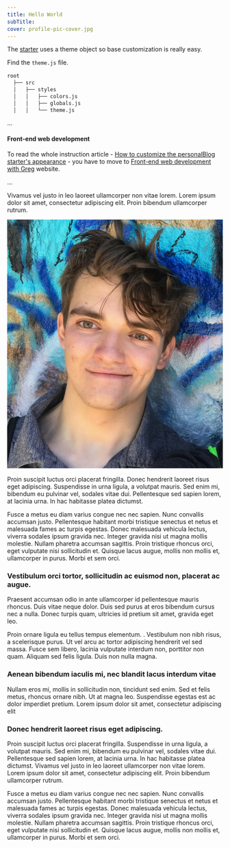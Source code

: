```yaml
---
title: Hello World
subTitle:
cover: profile-pic-cover.jpg
---
```


The [starter](/gatsby-starter-personal-blog/) uses a theme object so base customization is really easy.

Find the `theme.js` file.

```text
root
  ├── src
  │   ├── styles
  │   │   ├── colors.js
  │   │   ├── globals.js
  │   │   └── theme.js
```

...

#### Front-end web development

To read the whole instruction article - [How to customize the personalBlog starter's appearance](https://dev.greglobinski.com/customize-personal-blog-starter/) - you have to move to [Front-end web development with Greg](https://dev.greglobinski.com) website.

...

Vivamus vel justo in leo laoreet ullamcorper non vitae lorem. Lorem ipsum dolor sit amet, consectetur adipiscing elit. Proin bibendum ullamcorper rutrum.

![unsplash.com](./profile-pic.jpg)

Proin suscipit luctus orci placerat fringilla. Donec hendrerit laoreet risus eget adipiscing. Suspendisse in urna ligula, a volutpat mauris. Sed enim mi, bibendum eu pulvinar vel, sodales vitae dui. Pellentesque sed sapien lorem, at lacinia urna. In hac habitasse platea dictumst.

Fusce a metus eu diam varius congue nec nec sapien. Nunc convallis accumsan justo. Pellentesque habitant morbi tristique senectus et netus et malesuada fames ac turpis egestas. Donec malesuada vehicula lectus, viverra sodales ipsum gravida nec. Integer gravida nisi ut magna mollis molestie. Nullam pharetra accumsan sagittis. Proin tristique rhoncus orci, eget vulputate nisi sollicitudin et. Quisque lacus augue, mollis non mollis et, ullamcorper in purus. Morbi et sem orci.

### Vestibulum orci tortor, sollicitudin ac euismod non, placerat ac augue.

Praesent accumsan odio in ante ullamcorper id pellentesque mauris rhoncus. Duis vitae neque dolor. Duis sed purus at eros bibendum cursus nec a nulla. Donec turpis quam, ultricies id pretium sit amet, gravida eget leo.

Proin ornare ligula eu tellus tempus elementum. . Vestibulum non nibh risus, a scelerisque purus. Ut vel arcu ac tortor adipiscing hendrerit vel sed massa. Fusce sem libero, lacinia vulputate interdum non, porttitor non quam. Aliquam sed felis ligula. Duis non nulla magna.

### Aenean bibendum iaculis mi, nec blandit lacus interdum vitae

Nullam eros mi, mollis in sollicitudin non, tincidunt sed enim. Sed et felis metus, rhoncus ornare nibh. Ut at magna leo. Suspendisse egestas est ac dolor imperdiet pretium. Lorem ipsum dolor sit amet, consectetur adipiscing elit

### Donec hendrerit laoreet risus eget adipiscing.

Proin suscipit luctus orci placerat fringilla. Suspendisse in urna ligula, a volutpat mauris. Sed enim mi, bibendum eu pulvinar vel, sodales vitae dui. Pellentesque sed sapien lorem, at lacinia urna. In hac habitasse platea dictumst. Vivamus vel justo in leo laoreet ullamcorper non vitae lorem. Lorem ipsum dolor sit amet, consectetur adipiscing elit. Proin bibendum ullamcorper rutrum.

Fusce a metus eu diam varius congue nec nec sapien. Nunc convallis accumsan justo. Pellentesque habitant morbi tristique senectus et netus et malesuada fames ac turpis egestas. Donec malesuada vehicula lectus, viverra sodales ipsum gravida nec. Integer gravida nisi ut magna mollis molestie. Nullam pharetra accumsan sagittis. Proin tristique rhoncus orci, eget vulputate nisi sollicitudin et. Quisque lacus augue, mollis non mollis et, ullamcorper in purus. Morbi et sem orci.
